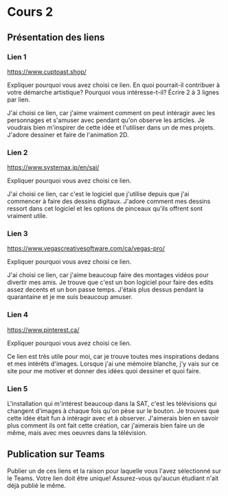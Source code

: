 # Cours 2
## Présentation des liens

### Lien 1 
https://www.cuptoast.shop/

Expliquer pourquoi vous avez choisi ce lien. En quoi pourrait-il contribuer à votre démarche artistique? Pourquoi vous intéresse-t-il? Écrire 2 à 3 lignes par lien. 

J'ai choisi ce lien, car j'aime vraiment comment on peut intéragir avec les personnages et s'amuser avec pendant qu'on observe les articles. Je voudrais bien m'inspirer de cette idée et l'utiliser dans un de mes projets. J'adore dessiner et faire de l'animation 2D.
### Lien 2 
https://www.systemax.jp/en/sai/

Expliquer pourquoi vous avez choisi ce lien.  

J'ai choisi ce lien, car c'est le logiciel que j'utilise depuis que j'ai commencer à faire des dessins digitaux. J'adore comment mes dessins ressort dans cet logiciel et les options de pinceaux qu'ils offrent sont vraiment utile.
### Lien 3 
https://www.vegascreativesoftware.com/ca/vegas-pro/

Expliquer pourquoi vous avez choisi ce lien.  

J'ai choisi ce lien, car j'aime beaucoup faire des montages vidéos pour divertir mes amis. Je trouve que c'est un bon logiciel pour faire des edits assez decents et un bon passe temps. J'étais plus dessus pendant la quarantaine et je me suis beaucoup amuser.
### Lien 4 
https://www.pinterest.ca/

Expliquer pourquoi vous avez choisi ce lien. 

Ce lien est très utile pour moi, car je trouve toutes mes inspirations dedans et mes intérêts d'images. Lorsque j'ai une mémoire blanche, j'y vais sur ce site pour me motiver et donner des idées quoi dessiner et quoi faire.
### Lien 5 
L'installation qui m'intérest beaucoup dans la SAT, c'est les télévisions qui changent d'images à chaque fois qu'on pèse sur le bouton. Je trouves que cette idée était fun à intéragir avec et à observer. J'aimerais bien en savoir plus comment ils ont fait cette création, car j'aimerais bien faire un de même, mais avec mes oeuvres dans la télévision.

## Publication sur Teams
Publier un de ces liens et la raison pour laquelle vous l'avez sélectionné sur le Teams. Votre lien doit être unique! Assurez-vous qu'aucun étudiant n'ait déjà publié le même. 
